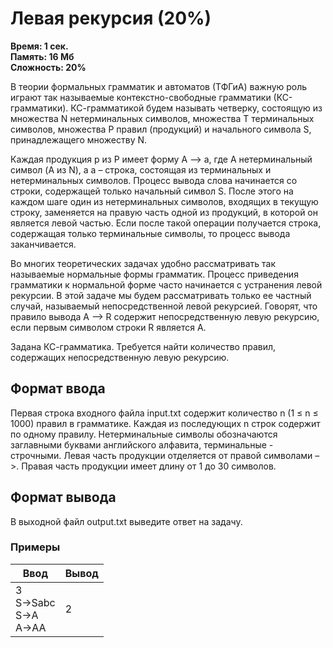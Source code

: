 <h1 class="title">Левая рекурсия (20%)</h1>
<p><b>Время: 1 сек.<br>Память: 16 Мб<br>Сложность: 20%</b></p>
<p>В теории формальных грамматик и автоматов (ТФГиА) важную роль играют так называемые контекстно-свободные грамматики (КС-грамматики). КС-грамматикой будем называть четверку, состоящую из множества N нетерминальных символов, множества T терминальных символов, множества P правил (продукций) и начального символа S, принадлежащего множеству N.</p>
<p>Каждая продукция p из P имеет форму A –> a, где A нетерминальный символ (A из N), а a – строка, состоящая из терминальных и нетерминальных символов. Процесс вывода слова начинается со строки, содержащей только начальный символ S. После этого на каждом шаге один из нетерминальных символов, входящих в текущую строку, заменяется на правую часть одной из продукций, в которой он является левой частью. Если после такой операции получается строка, содержащая только терминальные символы, то процесс вывода заканчивается.</p>
<p>Во многих теоретических задачах удобно рассматривать так называемые нормальные формы грамматик. Процесс приведения грамматики к нормальной форме часто начинается с устранения левой рекурсии. В этой задаче мы будем рассматривать только ее частный случай, называемый непосредственной левой рекурсией. Говорят, что правило вывода A –> R содержит непосредственную левую рекурсию, если первым символом строки R является A.</p>
<p>Задана КС-грамматика. Требуется найти количество правил, содержащих непосредственную левую рекурсию.</p>
<h2>Формат ввода</h2>
<p>Первая строка входного файла input.txt содержит количество n (1 ≤ n ≤ 1000) правил в грамматике. Каждая из последующих n строк содержит по одному правилу. Нетерминальные символы обозначаются заглавными буквами английского алфавита, терминальные - строчными. Левая часть продукции отделяется от правой символами –>. Правая часть продукции имеет длину от 1 до 30 символов.</p>
<h2>Формат вывода</h2>
<p>В выходной файл output.txt выведите ответ на задачу.</p>
<h3>Примеры</h3>
<table class="sample-tests">
<thead>
    <tr>
        <th>Ввод</th>
        <th>Вывод</th>
    </tr>
</thead>
<tbody>
        <tr>
            <td>3<br>
                S->Sabc<br>
                S->A<br>
                A->AA</td>
            <td>2</td>
        </tr>
    </tbody>
</table>

